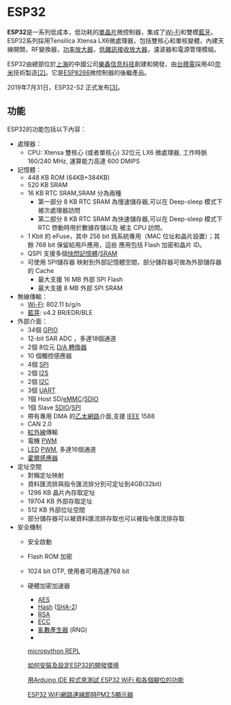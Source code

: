 # ESP32

**ESP32**是一系列低成本，低功耗的[單晶片](https://zh.wikipedia.org/wiki/%E5%96%AE%E6%99%B6%E7%89%87)微控制器，集成了[Wi-Fi](https://zh.wikipedia.org/wiki/Wi-Fi)和雙模[藍牙](https://zh.wikipedia.org/wiki/%E8%97%8D%E7%89%99)。 ESP32系列採用Tensilica Xtensa LX6微處理器，包括雙核心和單核變體，內建天線開關，RF變換器，[功率放大器](https://zh.wikipedia.org/wiki/%E5%8A%9F%E7%8E%87%E6%94%BE%E5%A4%A7%E5%99%A8)，[低雜訊接收放大器](https://zh.wikipedia.org/w/index.php?title=%E4%BD%8E%E9%9B%9C%E8%A8%8A%E6%8E%A5%E6%94%B6%E6%94%BE%E5%A4%A7%E5%99%A8&action=edit&redlink=1)，濾波器和電源管理模組。

ESP32由總部位於[上海](https://zh.wikipedia.org/wiki/%E4%B8%8A%E6%B5%B7)的中國公司[樂鑫信息科技](https://zh.wikipedia.org/w/index.php?title=%E6%A8%82%E9%91%AB%E4%BF%A1%E6%81%AF%E7%A7%91%E6%8A%80&action=edit&redlink=1)創建和開發，由[台積電](https://zh.wikipedia.org/wiki/%E5%8F%B0%E7%A9%8D%E9%9B%BB)採用40[奈米](https://zh.wikipedia.org/wiki/%E5%A5%88%E7%B1%B3)技術製造[[2]](https://zh.wikipedia.org/wiki/ESP32#cite_note-EspressifESP32ProductPage-2)。它是[ESP8266](https://zh.wikipedia.org/wiki/ESP8266)微控制器的後繼產品。

2019年7月31日，ESP32-S2 正式发布[[3]](https://zh.wikipedia.org/wiki/ESP32#cite_note-EspressifESP32S2Annouces-3)。

## 功能

ESP32的功能包括以下內容：

- 處理器：
    - CPU: Xtensa 雙核心 (或者單核心) 32位元 LX6 微處理器, 工作時脈 160/240 MHz, 運算能力高達 600 DMIPS
- 記憶體：
    - 448 KB ROM (64KB+384KB)
    - 520 KB SRAM
    - 16 KB RTC SRAM,SRAM 分為兩種
        - 第一部分 8 KB RTC SRAM 為慢速儲存器,可以在 Deep-sleep 模式下被次處理器訪問
        - 第二部分 8 KB RTC SRAM 為快速儲存器,可以在 Deep-sleep 模式下RTC 啓動時用於數據存儲以及 被主 CPU 訪問。
    - 1 Kbit 的 eFuse，其中 256 bit 爲系統專用（MAC 位址和晶片設置）；其餘 768 bit 保留給用戶應用，這些 應用包括 Flash 加密和晶片 ID。
    - QSPI 支援多個[快閃記憶體](https://zh.wikipedia.org/wiki/%E5%BF%AB%E9%96%83%E8%A8%98%E6%86%B6%E9%AB%94)/[SRAM](https://zh.wikipedia.org/wiki/%E9%9D%99%E6%80%81%E9%9A%8F%E6%9C%BA%E5%AD%98%E5%8F%96%E5%AD%98%E5%82%A8%E5%99%A8)
    - 可使用 SPI儲存器 映射到外部記憶體空間，部分儲存器可做為外部儲存器的 Cache
        - 最大支援 16 MB 外部 SPI Flash
        - 最大支援 8 MB 外部 SPI SRAM
- 無線傳輸：
    - [Wi-Fi](https://zh.wikipedia.org/wiki/Wi-Fi): 802.11 b/g/n
    - [藍芽](https://zh.wikipedia.org/wiki/%E8%97%8D%E8%8A%BD): v4.2 BR/EDR/BLE
- 外部介面：
    - 34個 [GPIO](https://zh.wikipedia.org/wiki/GPIO)
    - 12-bit SAR ADC ，多達18個通道
    - 2個 8位元 [D/A 轉換器](https://zh.wikipedia.org/wiki/%E6%95%B8%E4%BD%8D%E9%A1%9E%E6%AF%94%E8%BD%89%E6%8F%9B%E5%99%A8)
    - 10 個觸控感應器
    - 4個 [SPI](https://zh.wikipedia.org/wiki/%E5%BA%8F%E5%88%97%E5%91%A8%E9%82%8A%E4%BB%8B%E9%9D%A2)
    - 2個 [I2S](https://zh.wikipedia.org/wiki/I%C2%B2S)
    - 2個 [I2C](https://zh.wikipedia.org/wiki/I%C2%B2C)
    - 3個 [UART](https://zh.wikipedia.org/wiki/UART)
    - 1個 Host SD/[eMMC](https://zh.wikipedia.org/wiki/EMMC)/[SDIO](https://zh.wikipedia.org/wiki/SD%E5%8D%A1)
    - 1個 Slave [SDIO](https://zh.wikipedia.org/wiki/SD%E5%8D%A1)/[SPI](https://zh.wikipedia.org/wiki/%E5%BA%8F%E5%88%97%E5%91%A8%E9%82%8A%E4%BB%8B%E9%9D%A2)
    - 帶有專用 DMA 的[乙太網路](https://zh.wikipedia.org/wiki/%E4%BB%A5%E5%A4%AA%E7%BD%91)介面,支援 [IEEE](https://zh.wikipedia.org/wiki/%E7%94%B5%E6%B0%94%E7%94%B5%E5%AD%90%E5%B7%A5%E7%A8%8B%E5%B8%88%E5%AD%A6%E4%BC%9A) 1588
    - CAN 2.0
    - [紅外線](https://zh.wikipedia.org/wiki/%E7%B4%85%E5%A4%96%E7%B7%9A)傳輸
    - 電機 [PWM](https://zh.wikipedia.org/wiki/%E8%84%88%E8%A1%9D%E5%AF%AC%E5%BA%A6%E8%AA%BF%E8%AE%8A)
    - [LED](https://zh.wikipedia.org/wiki/%E7%99%BC%E5%85%89%E4%BA%8C%E6%A5%B5%E7%AE%A1) [PWM](https://zh.wikipedia.org/wiki/%E8%84%88%E8%A1%9D%E5%AF%AC%E5%BA%A6%E8%AA%BF%E8%AE%8A), 多達16個通道
    - [霍爾感應器](https://zh.wikipedia.org/wiki/%E9%9C%8D%E5%B0%94%E6%95%88%E5%BA%94%E4%BC%A0%E6%84%9F%E5%99%A8)
- 定址空間
    - 對稱定址映射
    - 資料匯流排與指令匯流排分別可定址到4GB(32bit)
    - 1296 KB 晶片內存取定址
    - 19704 KB 外部存取定址
    - 512 KB 外部位址空間
    - 部分儲存器可以被資料匯流排存取也可以被指令匯流排存取
- 安全機制
    - 安全啟動
    - Flash ROM 加密
    - 1024 bit OTP, 使用者可用高達768 bit
    - 硬體加密加速器
        - [AES](https://zh.wikipedia.org/wiki/AES)
        - [Hash](https://zh.wikipedia.org/wiki/Hash) ([SHA-2](https://zh.wikipedia.org/wiki/SHA-2))
        - [RSA](https://zh.wikipedia.org/wiki/RSA)
        - [ECC](https://zh.wikipedia.org/wiki/ECC)
        - [亂數產生器](https://zh.wikipedia.org/wiki/%E7%A1%AC%E9%AB%94%E4%BA%82%E6%95%B8%E7%94%9F%E6%88%90%E5%99%A8) (RNG)
        - 
        
        [micropython REPL](ESP32%20d1bd7dd6a56d4f6fb39c1964a8cd6966/micropython%20REPL%20a80042f50c614e15b9dfc8dd23765d47.md)
        
        [如何安裝及設定ESP32的開發環境](ESP32%20d1bd7dd6a56d4f6fb39c1964a8cd6966/%E5%A6%82%E4%BD%95%E5%AE%89%E8%A3%9D%E5%8F%8A%E8%A8%AD%E5%AE%9AESP32%E7%9A%84%E9%96%8B%E7%99%BC%E7%92%B0%E5%A2%83%205f9c766bbefa4daaac68314613af1f4c.md)
        
        [用Arduino IDE 程式來測試 ESP32 WiFi 和各個腳位的功能](ESP32%20d1bd7dd6a56d4f6fb39c1964a8cd6966/%E7%94%A8Arduino%20IDE%20%E7%A8%8B%E5%BC%8F%E4%BE%86%E6%B8%AC%E8%A9%A6%20ESP32%20WiFi%20%E5%92%8C%E5%90%84%E5%80%8B%E8%85%B3%E4%BD%8D%E7%9A%84%E5%8A%9F%E8%83%BD%207fc0612b9aec494c86de0c1eee0260c8.md)
        
        [ESP32 WiFi網路連線即時PM2.5顯示器](ESP32%20d1bd7dd6a56d4f6fb39c1964a8cd6966/ESP32%20WiFi%E7%B6%B2%E8%B7%AF%E9%80%A3%E7%B7%9A%E5%8D%B3%E6%99%82PM2%205%E9%A1%AF%E7%A4%BA%E5%99%A8%20858916e6ab3d4caa869c8cf2e345e35e.md)